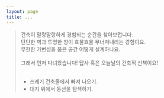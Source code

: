 ```yaml
---
layout: page
title: ...
---
```


> 건축이 말랑말랑하게 경험되는 순간을 찾아보렵니다.<br/>
> 단단한 벽과 투명한 창이 흐물흐물 무너져내리는 경험이요.<br/>
> 무한한 가변성을 품은 공간 어떻게 설계하나요.<br/>
> <br/>
> 그래서 먼저 다녀왔습니다! 답사 혹은 오늘날의 건축적 산책이요!
> <br/>
> <br/>
> + 쓰레기 건축물에서 빠져 나오기.<br/>
> + 대지 위에서 동선을 탐색하기.
